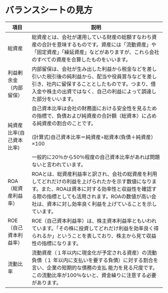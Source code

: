 # バランスシートの見方

|  項目  |  説明  |
| ----   | ---- |
|  総資産  |  総資産とは、会社が運用している財産の総額すなわち資産の合計を意味するものです。資産には「流動資産」や「固定資産」「繰延資産」などがありますが、これら会社のすべての資産を合算したものをいいます。  |
|  利益剰余金（内部留保）  |  内部留保は、会社が生み出した利益から税金などを差し引いた税引後の純利益から、配当や役員賞与などを差し引き、社内に留保することとしたものです。つまり、借入金や株主の出資ではなく、自己の利益によって調達した部分をいいます。  |
|  純資産比率(自己資本比率)  |  自己資本比率は会社の財務面における安全性を見るための指標で、負債および純資産の合計額（総資本）に占める純資産の割合のことです。<br><br>(計算式)自己資本比率＝純資産÷総資本(負債＋純資産）×100<br><br>  一般的に20％から50％程度の自己資本比率があれば問題ないと言われています。|
|  ROA（総資産利益率）  |  ROAとは、総資産利益率と訳され、会社の総資産を利用してどれだけの利益を上げられたかを示す数値になります。また、ROAは資本に対する効率性と収益性を確認する際の指標としても活用されます。ROAの数値が高い会社は、資本に対し効率良く利益を上げていることを示しています。  |
|  ROE（自己資本利益率）  |  ROE（自己資本利益率）は、株主資本利益率ともいわれています。「その株に投資してどれだけ利益を効率良く得られるか」ということを表しており、株主から見て収益性の指標になります。  |
|  流動比率	  |  流動資産（１年以内に現金化が予定される資産）の流動負債（１ 年以内に支払いを要する負債）に対する割合を言い、企業の短期的な債務の支払 能力を見る尺度です。この流動比率が100％ないと、資金繰りに注意する必要があります。 |

